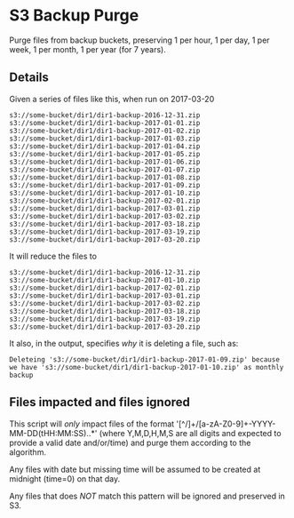 # S3 Backup Purge 

Purge files from backup buckets, preserving 1 per hour, 1 per day, 1
per week, 1 per month, 1 per year (for 7 years).



## Details

Given a series of files like this, when run on 2017-03-20
```
s3://some-bucket/dir1/dir1-backup-2016-12-31.zip
s3://some-bucket/dir1/dir1-backup-2017-01-01.zip
s3://some-bucket/dir1/dir1-backup-2017-01-02.zip
s3://some-bucket/dir1/dir1-backup-2017-01-03.zip
s3://some-bucket/dir1/dir1-backup-2017-01-04.zip
s3://some-bucket/dir1/dir1-backup-2017-01-05.zip
s3://some-bucket/dir1/dir1-backup-2017-01-06.zip
s3://some-bucket/dir1/dir1-backup-2017-01-07.zip
s3://some-bucket/dir1/dir1-backup-2017-01-08.zip
s3://some-bucket/dir1/dir1-backup-2017-01-09.zip
s3://some-bucket/dir1/dir1-backup-2017-01-10.zip
s3://some-bucket/dir1/dir1-backup-2017-02-01.zip
s3://some-bucket/dir1/dir1-backup-2017-03-01.zip
s3://some-bucket/dir1/dir1-backup-2017-03-02.zip
s3://some-bucket/dir1/dir1-backup-2017-03-18.zip
s3://some-bucket/dir1/dir1-backup-2017-03-19.zip
s3://some-bucket/dir1/dir1-backup-2017-03-20.zip
```

It will reduce the files to 
```
s3://some-bucket/dir1/dir1-backup-2016-12-31.zip
s3://some-bucket/dir1/dir1-backup-2017-01-10.zip
s3://some-bucket/dir1/dir1-backup-2017-02-01.zip
s3://some-bucket/dir1/dir1-backup-2017-03-01.zip
s3://some-bucket/dir1/dir1-backup-2017-03-02.zip
s3://some-bucket/dir1/dir1-backup-2017-03-18.zip
s3://some-bucket/dir1/dir1-backup-2017-03-19.zip
s3://some-bucket/dir1/dir1-backup-2017-03-20.zip
```

It also, in the output, specifies *why* it is deleting a file, such as:

```
Deleteing 's3://some-bucket/dir1/dir1-backup-2017-01-09.zip' because we have 's3://some-bucket/dir1/dir1-backup-2017-01-10.zip' as monthly backup
```

## Files impacted and files ignored

This script will *only* impact files of the format
'[^/]+/[a-zA-Z0-9]+-YYYY-MM-DD(tHH:MM:SS)\..*' (where Y,M,D,H,M,S are
all digits and expected to provide a valid date and/or/time) and purge
them according to the algorithm.  

Any files with date but missing time will be assumed to be created at
midnight (time=0) on that day.

Any files that does *NOT* match this pattern will be ignored and
preserved in S3.